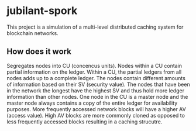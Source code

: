 # jubilant-spork

This project is a simulation of a multi-level distributed caching system for blockchain networks.

## How does it work
Segregates nodes into CU (concencus units). Nodes within a CU contain partial information on the ledger. Within a CU, the partial ledgers from all nodes adds up to a complete ledger. The nodes contain different amounts of information based on their SV (security value). The nodes that have been in the network the longest have the highest SV and thus hold more ledger information than other nodes. One node in the CU is a master node and the master node always contains a copy of the entire ledger for availability purposes. More frequently accessed network blocks will have a higher AV (access value). High AV blocks are more commonly cloned as opposed to less frequently accessed blocks resulting in a caching strucutre.
